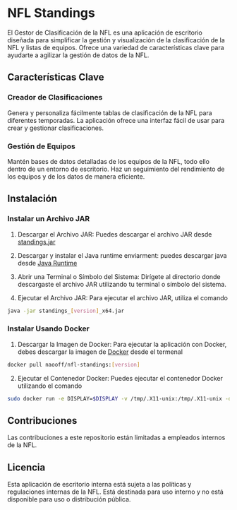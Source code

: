 # NFL Standings

El Gestor de Clasificación de la NFL es una aplicación de escritorio diseñada para simplificar la gestión y visualización de la clasificación de la NFL y listas de equipos.  Ofrece una variedad de características clave para ayudarte a agilizar la gestión de datos de la NFL.

## Características Clave

### Creador de Clasificaciones

Genera y personaliza fácilmente tablas de clasificación de la NFL para diferentes temporadas. La aplicación ofrece una interfaz fácil de usar para crear y gestionar clasificaciones.

###  Gestión de Equipos

Mantén bases de datos detalladas de los equipos de la NFL, todo ello dentro de un entorno de escritorio. Haz un seguimiento del rendimiento de los equipos y de los datos de manera eficiente.

## Instalación

### Instalar un Archivo JAR

  1. Descargar el Archivo JAR:
Puedes descargar el archivo JAR desde <a href="https://github.com/nao-f-lll/NFL-Standings/releases/download/v0.3-beta/Standings_0.3_x64.jar" target="_blank" rel="noopener noreferrer">standings.jar</a>

  2. Descargar y instalar el Java runtime enviarment: puedes descargar java desde <a href="https://javadl.oracle.com/webapps/download/AutoDL?BundleId=249185_b291ca3e0c8548b5a51d5a5f50063037" target="_blank" rel="noopener noreferrer">Java Runtime</a>

  3. Abrir una Terminal o Símbolo del Sistema:
Dirígete al directorio donde descargaste el archivo JAR utilizando tu terminal o símbolo del sistema.

  4. Ejecutar el Archivo JAR:
Para ejecutar el archivo JAR, utiliza el comando
```bash
java -jar standings_[version]_x64.jar
```

### Instalar Usando Docker

1. Descargar la Imagen de Docker:
Para ejecutar la aplicación con Docker, debes descargar la imagen de [Docker](https://hub.docker.com/r/naooff/nfl-standings) desde el termenal

```bash
docker pull naooff/nfl-standings:[version]
```
2. Ejecutar el Contenedor Docker:
   Puedes ejecutar el contenedor Docker utilizando el comando
   
```bash
sudo docker run -e DISPLAY=$DISPLAY -v /tmp/.X11-unix:/tmp/.X11-unix -d naooff/nfl-standings:[version]
```
## Contribuciones

Las contribuciones a este repositorio están limitadas a empleados internos de la NFL.

## Licencia

Esta aplicación de escritorio interna está sujeta a las políticas y regulaciones internas de la NFL. Está destinada para uso interno y no está disponible para uso o distribución pública.

